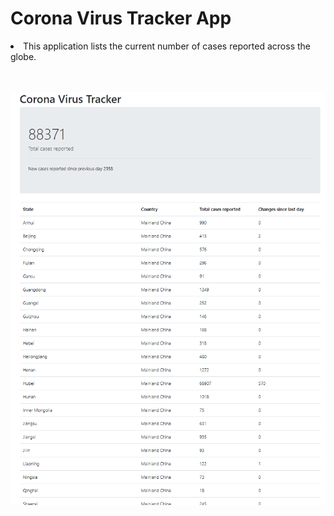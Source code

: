 <h1> Corona Virus Tracker App </h1>
  <li>This application lists the current number of cases reported across the globe.</li><br><br>

![](https://github.com/ayberkgerey/Corona-Virus-Tracker-App/blob/master/screenshot/VirusTrackerView2.png?raw=true)
